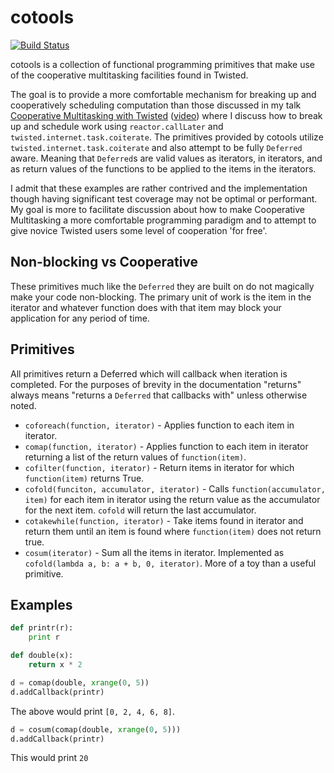 # cotools

[![Build Status](https://secure.travis-ci.org/dreid/cotools.png?branch=master)](http://travis-ci.org/dreid/cotools)

cotools is a collection of functional programming primitives that make use of
the cooperative multitasking facilities found in Twisted.

The goal is to provide a more comfortable mechanism for breaking up and
cooperatively scheduling computation than those discussed in my talk
[Cooperative Multitasking with Twisted](http://speakerdeck.com/u/dreid/p/cooperative-multitasking-with-twisted-getting-things-done-concurrently) ([video](http://blip.tv/pycon-us-videos-2009-2010-2011/pycon-2010-cooperative-multitasking-with-twisted-getting-things-done-concurrently-11-3277759))
where I discuss how to break up and schedule work using `reactor.callLater`
and `twisted.internet.task.coiterate`.  The primitives provided by cotools
utilize `twisted.internet.task.coiterate` and also attempt to be fully
`Deferred` aware.  Meaning that `Deferred`s are valid values as iterators,
in iterators, and as return values of the functions to be applied to the
items in the iterators.

I admit that these examples are rather contrived and the implementation
though having significant test coverage may not be optimal or performant.
My goal is more to facilitate discussion about how to make Cooperative
Multitasking a more comfortable programming paradigm and to attempt to give
novice Twisted users some level of cooperation 'for free'.


## Non-blocking vs Cooperative

These primitives much like the `Deferred` they are built on do not magically
make your code non-blocking.  The primary unit of work is the item in the
iterator and whatever function does with that item may block your
application for any period of time.


## Primitives

All primitives return a Deferred which will callback when iteration is
completed.  For the purposes of brevity in the documentation "returns"
always means "returns a `Deferred` that callbacks with" unless otherwise
noted.

* `coforeach(function, iterator)` - Applies function to each item in iterator.
* `comap(function, iterator)` - Applies function to each item in iterator returning a list of the return values of `function(item)`.
* `cofilter(function, iterator)` - Return items in iterator for which `function(item)` returns True.
* `cofold(funciton, accumulator, iterator)` - Calls `function(accumulator, item)` for each item in iterator using the return value as the accumulator for the next item. `cofold` will return the last accumulator.
* `cotakewhile(function, iterator)` - Take items found in iterator and return them until an item is found where `function(item)` does not return true.
* `cosum(iterator)` - Sum all the items in iterator.  Implemented as `cofold(lambda a, b: a + b, 0, iterator)`.  More of a toy than a useful primitive.


## Examples
```python
def printr(r):
    print r

def double(x):
    return x * 2

d = comap(double, xrange(0, 5))
d.addCallback(printr)
```

The above would print `[0, 2, 4, 6, 8]`.

```python
d = cosum(comap(double, xrange(0, 5)))
d.addCallback(printr)
```

This would print `20`


